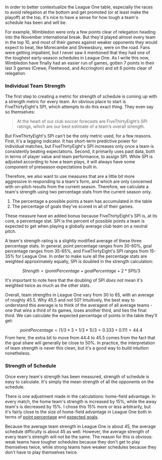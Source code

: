 In order to better contextualize the League One table, especially the races to avoid relegation at the bottom and get promoted (or at least make the playoff) at the top, it's nice to have a sense for how tough a team's schedule has been and will be. 

For example, Wimbledon were only a few points clear of relegation heading into the November international break. But they'd played almost every team in the top 10, and most of their games against weaker opponents they would expect to beat, like Morecambe and Shrewsbury, were on the road. Fans were getting impatient, but I never saw it mentioned that they had one of the toughest early-season schedules in League One. As I write this now, Wimbledon have finally had an easier run of games, gotten 7 points in their last 3 games (Crewe, Fleetwood, and Accrington) and sit 6 points clear of relegation. 

### Individual Team Strength

The first step to creating a metric for strength of schedule is coming up with a strength metric for every team. An obvious place to start is FiveThirtyEight's SPI, which attempts to do this exact thing. They even say so themselves:

> At the heart of our club soccer forecasts are FiveThirtyEight’s SPI ratings, which are our best estimate of a team’s overall strength.

But FiveThirtyEight's SPI can't be the only metric used, for a few reasons. First, it's a lagging indicator. It has short-term predictive power for individual matches, but FiveThirtyEight's SPI increases only once a team is consistently beating expectations. Second, it primarily uses past data, both in terms of player value and team performance, to assign SPI. While SPI is adjusted according to how a team plays, it will always have some component of preseason expectations built in. 

Therefore, we also want to use measures that are a little bit more aggressive in responding to a team's form, and which are only concerned with on-pitch results from the current season. Therefore, we calculate a team's strength using two percentage stats from the current season only.

1. The percentage a possible points a team has accumulated in the table
2. The percentage of goals they've scored in all of their games. 

These measure have an added bonus because FiveThirtyEight's SPI is, at its core, a percentage stat. SPI is the percent of possible points a team is expected to get when playing a globally average club team on a neutral pitch. 

A team's strength rating is a slightly modified average of these three percentage stats. In general, point percentage ranges from 30-60%, goal percentage ranges from 35-65%, and FiveThirtyEight's SPI ranges from 15-35% for League One. In order to make sure all the percentage stats are weighted approximately equally, SPI is doubled in the strength calculation:

$$
Strength = (pointPercentage + goalPercentage + 2*SPI) / 3
$$

It's important to note here that the doubling of SPI *does not* mean it's weighted twice as much as the other stats. 

Overall, team strengths in League One vary from 30 to 65, with an average of roughly 45.5. Why 45.5 and not 50? Intuitively, the best way to understand this average is to think of the averagest of all average teams - one that wins a third of its games, loses another third, and ties the final third. We can calculate the expected percentage of points in the table they'll get:

$$
pointPercentage = (1/3 * 3 + 1/3 * 1) / 3 = 0.333 + 0.111 = 44.4%
$$
From here, the extra bit to move from 44.4 to 45.5 comes from the fact that the goal share will generally be close to 50%. In practice, the interpretation of team strength is never this clean, but it's a good way to build intuition nonetheless.

### Strength of Schedule

Once every team's strength has been measured, strength of schedule is easy to calculate. It's simply the mean strength of all the opponents on the schedule. 

There is one adjustment made in the calculations: home-field advantage. In every match, the home team's strength is increased by 15%, while the away team's is decreased by 15%. I chose this 15% more or less arbitrarily, but it's fairly close to the size of home-field advantage in League One both in terms of [point percentage](https://www.soccerstats.com/table.asp?league=england3&tid=ha) and [expected goals](https://footystats.org/england/efl-league-one/home-advantage-table).

Because the average team strength in League One is about 45, the average schedule difficulty is about 45 as well. However, the average strength of every team's strength will not be the same. The reason for this is obvious: weak teams have tougher schedules because they don't get to play themselves twice, while strong teams have weaker schedules because they don't have to play themselves twice. 
